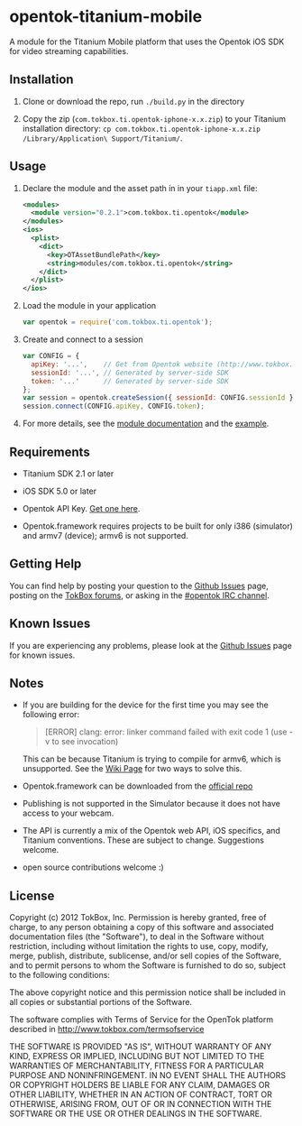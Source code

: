 opentok-titanium-mobile
================
A module for the Titanium Mobile platform that uses the Opentok iOS SDK for video streaming capabilities.

Installation
------------
1.  Clone or download the repo, run `./build.py` in the directory

2.  Copy the zip (`com.tokbox.ti.opentok-iphone-x.x.zip`) to your Titanium installation directory: `cp com.tokbox.ti.opentok-iphone-x.x.zip /Library/Application\ Support/Titanium/`.

Usage
-----
1.  Declare the module and the asset path in in your `tiapp.xml` file:

    ```xml
    <modules>
      <module version="0.2.1">com.tokbox.ti.opentok</module>
    </modules>
    <ios>
      <plist>
        <dict>
          <key>OTAssetBundlePath</key>
          <string>modules/com.tokbox.ti.opentok</string>
        </dict>
      </plist>
    </ios>
    ```
	
2.  Load the module in your application

    ```javascript
    var opentok = require('com.tokbox.ti.opentok');
    ```
	
3.  Create and connect to a session

    ```javascript
    var CONFIG = {
      apiKey: '...',    // Get from Opentok website (http://www.tokbox.com/opentok/api/tools/js/apikey)
      sessionId: '...', // Generated by server-side SDK
      token: '...'      // Generated by server-side SDK
    };
    var session = opentok.createSession({ sessionId: CONFIG.sessionId });
    session.connect(CONFIG.apiKey, CONFIG.token);
    ```
	
4.  For more details, see the [module documentation](opentok-titanium-mobile/tree/master/documentation/index.md) and the [example](opentok-titanium-mobile/tree/master/example/app.js).

Requirements
------------
*  Titanium SDK 2.1 or later

*  iOS SDK 5.0 or later

*  Opentok API Key. [Get one here](http://www.tokbox.com/opentok/api/tools/js/apikey).

*  Opentok.framework requires projects to be built for only i386 (simulator) and armv7 (device); armv6 is not supported.

Getting Help
------------

You can find help by posting your question to the [Github Issues](https://github.com/opentok/opentok-titanium-mobile/issues) page, posting on the [TokBox forums](http://www.tokbox.com/forums/), or asking in the [#opentok IRC channel](http://www.tokbox.com/support/officehours).

Known Issues
------------

If you are experiencing any problems, please look at the [Github Issues](https://github.com/opentok/opentok-titanium-mobile/issues) page for known issues.

Notes
-----
*  If you are building for the device for the first time you may see the following error:

   > [ERROR] clang: error: linker command failed with exit code 1 (use -v to see invocation)

   This can be because Titanium is trying to compile for armv6, which is unsupported. See the [Wiki Page](opentok-titanium-mobile/wiki/Removing-armv6-from-your-Titanium-Project) for two ways to solve this.

*  Opentok.framework can be downloaded from the [official repo](https://github.com/opentok/opentok-ios-sdk)

*  Publishing is not supported in the Simulator because it does not have access to your webcam.

*  The API is currently a mix of the Opentok web API, iOS specifics, and Titanium conventions. These are subject
   to change. Suggestions welcome.

*  open source contributions welcome :)

License
-------
Copyright (c) 2012 TokBox, Inc.
Permission is hereby granted, free of charge, to any person obtaining a copy of
this software and associated documentation files (the "Software"), to deal in 
the Software without restriction, including without limitation the rights to 
use, copy, modify, merge, publish, distribute, sublicense, and/or sell copies 
of the Software, and to permit persons to whom the Software is furnished to do 
so, subject to the following conditions:

The above copyright notice and this permission notice shall be included in all 
copies or substantial portions of the Software.

The software complies with Terms of Service for the OpenTok platform described 
in http://www.tokbox.com/termsofservice

THE SOFTWARE IS PROVIDED "AS IS", WITHOUT WARRANTY OF ANY KIND, EXPRESS OR 
IMPLIED, INCLUDING BUT NOT LIMITED TO THE WARRANTIES OF MERCHANTABILITY, 
FITNESS FOR A PARTICULAR PURPOSE AND NONINFRINGEMENT. IN NO EVENT SHALL THE 
AUTHORS OR COPYRIGHT HOLDERS BE LIABLE FOR ANY CLAIM, DAMAGES OR OTHER 
LIABILITY, WHETHER IN AN ACTION OF CONTRACT, TORT OR OTHERWISE, ARISING FROM, 
OUT OF OR IN CONNECTION WITH THE SOFTWARE OR THE USE OR OTHER DEALINGS IN THE 
SOFTWARE.

